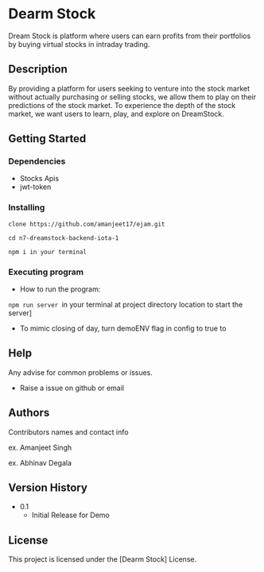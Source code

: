 # Dearm Stock

Dream Stock is platform where users can earn profits from their portfolios by buying virtual stocks in intraday trading.

## Description

By providing a platform for users seeking to venture into the stock market without actually purchasing or selling stocks, we allow them to play on their predictions of the stock market. To experience the depth of the stock market, we want users to learn, play, and explore on DreamStock.


## Getting Started

### Dependencies

* Stocks Apis
* jwt-token

### Installing
```
clone https://github.com/amanjeet17/ejam.git
```

```
cd n7-dreamstock-backend-iota-1
```
```
npm i in your terminal
```

### Executing program

* How to run the program:

```npm run server ```in your terminal at project directory location to start the server]


* To mimic closing of day, turn demoENV flag in config to true to 

## Help

Any advise for common problems or issues.

* Raise a issue on github or email

## Authors

Contributors names and contact info

ex. Amanjeet Singh 

ex. Abhinav Degala

## Version History

* 0.1
    * Initial Release for Demo

## License

This project is licensed under the [Dearm Stock] License.